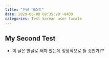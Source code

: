 ```yaml
---
title: "한글 테스트"
date: 2020-06-08 09:35:28 -0400
categories: Test korean user locale
---
```


## My Second Test
* 이 글은 한글로 써져 있는데 정상적으로 뜰 것인가??
